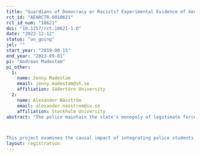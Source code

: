 ```yaml
---
title: "Guardians of Democracy or Racists? Experimental Evidence of Xenophobia among Swedish Police Students"
rct_id: "AEARCTR-0010621"
rct_id_num: "10621"
doi: "10.1257/rct.10621-1.0"
date: "2022-12-12"
status: "on_going"
jel: ""
start_year: "2019-08-15"
end_year: "2023-09-01"
pi: "Andreas Madestam"
pi_other:
  1:
    name: Jenny Madestam
    email: jenny.madestam@sh.se
    affiliation: Södertörn University
  2:
    name: Alexander Näsström
    email: alexander.nasstrom@su.se
    affiliation: Stockholm University
abstract: "The police maintain the state's monopoly of legitimate force and much of their authority rests on them acting as the guardians of democracy. If the police abuse their power by expressing xenophobic views, they risk eroding the public's trust. Higher education is often seen as a tool to reduce prejudice, suggesting that an educated police force should result in more tolerant police officers. At the same time, the education system socializes students into an existing police culture which may counteract this effect–if the culture contains xenophobic tendencies.

This project examines the causal impact of integrating police students with different racial stereotypes on the students’ subsequent stereotypes, attitudes, and academic performance. The impact will be assessed by randomly assigning police students at the police academy to study partners based on their initial racial stereotypes. Because the police force is a traditionally male-dominated environment, we will pay special attention to student gender."
layout: registration
---
```


